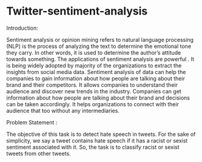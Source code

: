 # Twitter-sentiment-analysis
Introduction:

   Sentiment analysis or opinion mining refers to natural language processing (NLP) is the process of analyzing the text to determine the emotional tone they carry. In other words, it is used to determine the author’s attitude towards something. 
   The applications of sentiment analysis are powerful . It is being widely adopted by majority of the organizations to extract the insights from social media data. Sentiment analysis of data can help the companies to gain information about how people are talking about their brand and their competitors. It allows companies to understand their audience and discover new trends in the industry. Companies can get information about how  people are talking about their brand and decisions can be taken accordingly. It helps organizations to connect with their audience that too without any intermediaries.

Problem Statement :

   The objective of this task is to detect hate speech in tweets. For the sake of simplicity, we say a tweet contains hate speech if it has a racist or sexist sentiment associated with it. So, the task is to classify racist or sexist tweets from other tweets.

